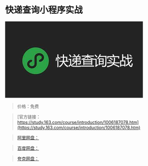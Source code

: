 # 快递查询小程序实战

![img](../../../assets/study163/free/5a3b1455-f424-413a-b9b0-58e9fb3ff5b3.png)

> 价格：免费

> [官方链接：https://study.163.com/course/introduction/1006187078.htm](https://study.163.com/course/introduction/1006187078.htm)

> [阿里网盘：]()

> [百度网盘：]()

> [夸克网盘：]()
